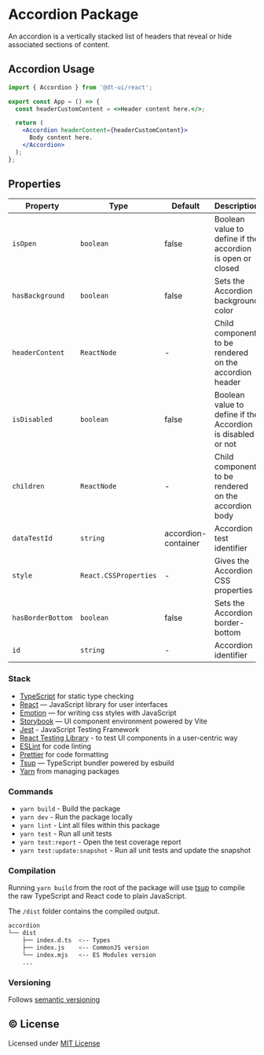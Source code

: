 # Accordion Package

An accordion is a vertically stacked list of headers that reveal or hide associated sections of content.

## Accordion Usage

```jsx
import { Accordion } from '@dt-ui/react';

export const App = () => {
  const headerCustomContent = <>Header content here.</>;

  return (
    <Accordion headerContent={headerCustomContent}>
      Body content here.
    </Accordion>
  );
};
```

## Properties

| Property          | Type                  | Default             | Description                                                 |
| ----------------- | --------------------- | ------------------- | ----------------------------------------------------------- |
| `isOpen`          | `boolean`             | false               | Boolean value to define if the accordion is open or closed  |
| `hasBackground`   | `boolean`             | false               | Sets the Accordion background color                         |
| `headerContent`   | `ReactNode`           | -                   | Child component to be rendered on the accordion header      |
| `isDisabled`      | `boolean`             | false               | Boolean value to define if the Accordion is disabled or not |
| `children`        | `ReactNode`           | -                   | Child component to be rendered on the accordion body        |
| `dataTestId`      | `string`              | accordion-container | Accordion test identifier                                   |
| `style`           | `React.CSSProperties` | -                   | Gives the Accordion CSS properties                          |
| `hasBorderBottom` | `boolean`             | false               | Sets the Accordion border-bottom                            |
| `id`              | `string`              | -                   | Accordion identifier                                        |

### Stack

- [TypeScript](https://www.typescriptlang.org/) for static type checking
- [React](https://reactjs.org/) — JavaScript library for user interfaces
- [Emotion](https://emotion.sh/docs/introduction) — for writing css styles with JavaScript
- [Storybook](https://storybook.js.org/) — UI component environment powered by Vite
- [Jest](https://jestjs.io/) - JavaScript Testing Framework
- [React Testing Library](https://testing-library.com/) - to test UI components in a user-centric way
- [ESLint](https://eslint.org/) for code linting
- [Prettier](https://prettier.io) for code formatting
- [Tsup](https://github.com/egoist/tsup) — TypeScript bundler powered by esbuild
- [Yarn](https://yarnpkg.com/) from managing packages

### Commands

- `yarn build` - Build the package
- `yarn dev` - Run the package locally
- `yarn lint` - Lint all files within this package
- `yarn test` - Run all unit tests
- `yarn test:report` - Open the test coverage report
- `yarn test:update:snapshot` - Run all unit tests and update the snapshot

### Compilation

Running `yarn build` from the root of the package will use [tsup](https://tsup.egoist.dev/) to compile the raw TypeScript and React code to plain JavaScript.

The `/dist` folder contains the compiled output.

```bash
accordion
└── dist
    ├── index.d.ts  <-- Types
    ├── index.js    <-- CommonJS version
    └── index.mjs   <-- ES Modules version
    ...
```

### Versioning

Follows [semantic versioning](https://semver.org/)

## &copy; License

Licensed under [MIT License](LICENSE.md)
